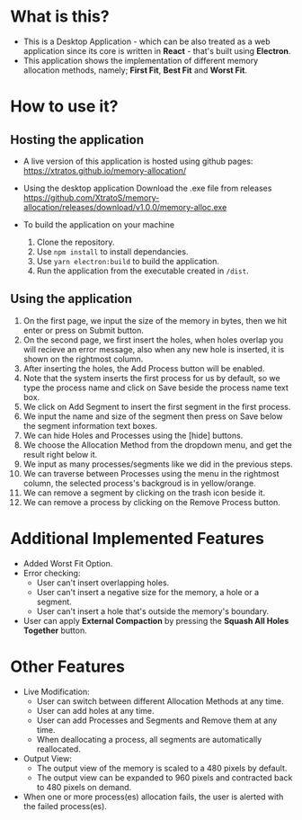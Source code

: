 # What is this?
- This is a Desktop Application - which can be also treated as a web application since its core is written in **React** - that's built using **Electron**.
- This application shows the implementation of different memory allocation methods, namely; **First Fit**, **Best Fit** and **Worst Fit**.

# How to use it?
## Hosting the application
- A live version of this application is hosted using github pages:
  https://xtratos.github.io/memory-allocation/
- Using the desktop application
  Download the .exe file from releases
  https://github.com/XtratoS/memory-allocation/releases/download/v1.0.0/memory-alloc.exe

- To build the application on your machine
  1. Clone the repository.
  2. Use `npm install` to install dependancies.
  3. Use `yarn electron:build` to build the application.
  4. Run the application from the executable created in `/dist`.

## Using the application
1. On the first page, we input the size of the memory in bytes, then we hit enter or press on Submit button.
2. On the second page, we first insert the holes, when holes overlap you will recieve an error message, also when any new hole is inserted, it is shown on the rightmost column.
3. After inserting the holes, the Add Process button will be enabled.
4. Note that the system inserts the first process for us by default, so we type the process name and click on Save beside the process name text box.
5. We click on Add Segment to insert the first segment in the first process.
6. We input the name and size of the segment then press on Save below the segment information text boxes.
7. We can hide Holes and Processes using the \[hide\] buttons.
8. We choose the Allocation Method from the dropdown menu, and get the result right below it.
9.  We input as many processes/segments like we did in the previous steps.
10. We can traverse between Processes using the menu in the rightmost column, the selected process's backgroud is in yellow/orange.
11. We can remove a segment by clicking on the trash icon beside it.
12. We can remove a process by clicking on the Remove Process button.

# Additional Implemented Features
- Added Worst Fit Option.
- Error checking:
  - User can't insert overlapping holes.
  - User can't insert a negative size for the memory, a hole or a segment.
  - User can't insert a hole that's outside the memory's boundary.
- User can apply **External Compaction** by pressing the **Squash All Holes Together** button.

# Other Features
- Live Modification:
  - User can switch between different Allocation Methods at any time.
  - User can add holes at any time.
  - User can add Processes and Segments and Remove them at any time.
  - When deallocating a process, all segments are automatically reallocated.
- Output View:
  - The output view of the memory is scaled to a 480 pixels by default.
  - The output view can be expanded to 960 pixels and contracted back to 480 pixels on demand.
- When one or more process(es) allocation fails, the user is alerted with the failed process(es).
